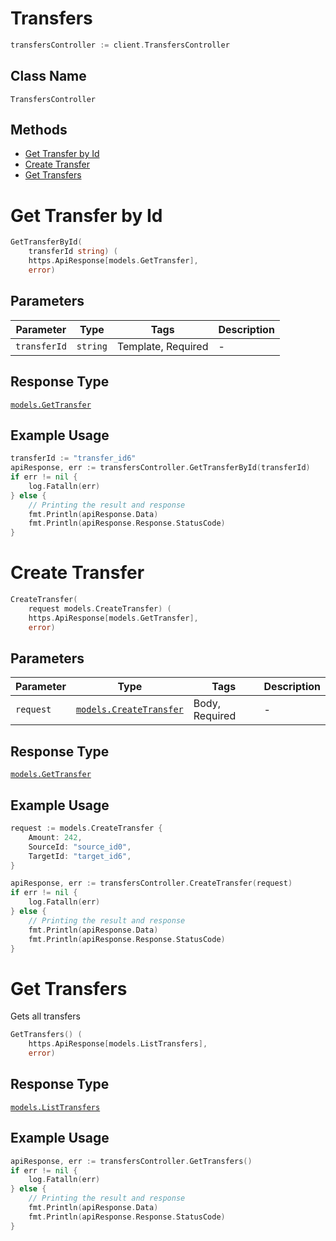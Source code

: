 # Transfers

```go
transfersController := client.TransfersController
```

## Class Name

`TransfersController`

## Methods

* [Get Transfer by Id](../../doc/controllers/transfers.md#get-transfer-by-id)
* [Create Transfer](../../doc/controllers/transfers.md#create-transfer)
* [Get Transfers](../../doc/controllers/transfers.md#get-transfers)


# Get Transfer by Id

```go
GetTransferById(
    transferId string) (
    https.ApiResponse[models.GetTransfer],
    error)
```

## Parameters

| Parameter | Type | Tags | Description |
|  --- | --- | --- | --- |
| `transferId` | `string` | Template, Required | - |

## Response Type

[`models.GetTransfer`](../../doc/models/get-transfer.md)

## Example Usage

```go
transferId := "transfer_id6"
apiResponse, err := transfersController.GetTransferById(transferId)
if err != nil {
    log.Fatalln(err)
} else {
    // Printing the result and response
    fmt.Println(apiResponse.Data)
    fmt.Println(apiResponse.Response.StatusCode)
}
```


# Create Transfer

```go
CreateTransfer(
    request models.CreateTransfer) (
    https.ApiResponse[models.GetTransfer],
    error)
```

## Parameters

| Parameter | Type | Tags | Description |
|  --- | --- | --- | --- |
| `request` | [`models.CreateTransfer`](../../doc/models/create-transfer.md) | Body, Required | - |

## Response Type

[`models.GetTransfer`](../../doc/models/get-transfer.md)

## Example Usage

```go
request := models.CreateTransfer { 
    Amount: 242,
    SourceId: "source_id0",
    TargetId: "target_id6",
}

apiResponse, err := transfersController.CreateTransfer(request)
if err != nil {
    log.Fatalln(err)
} else {
    // Printing the result and response
    fmt.Println(apiResponse.Data)
    fmt.Println(apiResponse.Response.StatusCode)
}
```


# Get Transfers

Gets all transfers

```go
GetTransfers() (
    https.ApiResponse[models.ListTransfers],
    error)
```

## Response Type

[`models.ListTransfers`](../../doc/models/list-transfers.md)

## Example Usage

```go
apiResponse, err := transfersController.GetTransfers()
if err != nil {
    log.Fatalln(err)
} else {
    // Printing the result and response
    fmt.Println(apiResponse.Data)
    fmt.Println(apiResponse.Response.StatusCode)
}
```

